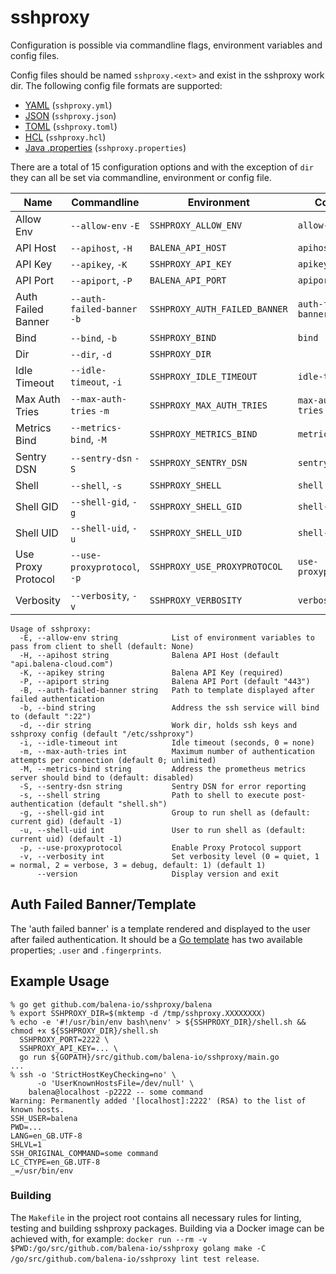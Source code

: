 # sshproxy

Configuration is possible via commandline flags, environment variables
and config files.

Config files should be named `sshproxy.<ext>` and exist in the sshproxy
work dir. The following config file formats are supported:

* [YAML](http://yaml.org) (`sshproxy.yml`)
* [JSON](http://www.json.org) (`sshproxy.json`)
* [TOML](https://github.com/toml-lang/toml) (`sshproxy.toml`)
* [HCL](https://github.com/hashicorp/hcl) (`sshproxy.hcl`)
* [Java .properties](https://en.wikipedia.org/wiki/.properties) (`sshproxy.properties`)

There are a total of 15 configuration options and with the exception of `dir`
they can all be set via commandline, environment or config file.

| Name               | Commandline                 | Environment                   | Config               |
|--------------------|-----------------------------|-------------------------------|----------------------|
| Allow Env          | `--allow-env` `-E`          | `SSHPROXY_ALLOW_ENV`          | `allow-env`          |
| API Host           | `--apihost`, `-H`           | `BALENA_API_HOST`             | `apihost`            |
| API Key            | `--apikey`, `-K`            | `SSHPROXY_API_KEY`            | `apikey`             |
| API Port           | `--apiport`, `-P`           | `BALENA_API_PORT`             | `apiport`            |
| Auth Failed Banner | `--auth-failed-banner` `-b` | `SSHPROXY_AUTH_FAILED_BANNER` | `auth-failed-banner` |
| Bind               | `--bind`, `-b`              | `SSHPROXY_BIND`               | `bind`               |
| Dir                | `--dir`, `-d`               | `SSHPROXY_DIR`                |                      |
| Idle Timeout       | `--idle-timeout`, `-i`      | `SSHPROXY_IDLE_TIMEOUT`       | `idle-timeout`       |
| Max Auth Tries     | `--max-auth-tries` `-m`     | `SSHPROXY_MAX_AUTH_TRIES`     | `max-auth-tries`     |
| Metrics Bind       | `--metrics-bind`, `-M`      | `SSHPROXY_METRICS_BIND`       | `metrics-bind`       |
| Sentry DSN         | `--sentry-dsn` `-S`         | `SSHPROXY_SENTRY_DSN`         | `sentry-dsn`         |
| Shell              | `--shell`, `-s`             | `SSHPROXY_SHELL`              | `shell`              |
| Shell GID          | `--shell-gid`, `-g`         | `SSHPROXY_SHELL_GID`          | `shell-gid`          |
| Shell UID          | `--shell-uid`, `-u`         | `SSHPROXY_SHELL_UID`          | `shell-uid`          |
| Use Proxy Protocol | `--use-proxyprotocol`, `-p` | `SSHPROXY_USE_PROXYPROTOCOL`  | `use-proxyprotocol`  |
| Verbosity          | `--verbosity`, `-v`         | `SSHPROXY_VERBOSITY`          | `verbosity`	 	  |

```
Usage of sshproxy:
  -E, --allow-env string            List of environment variables to pass from client to shell (default: None)
  -H, --apihost string              Balena API Host (default "api.balena-cloud.com")
  -K, --apikey string               Balena API Key (required)
  -P, --apiport string              Balena API Port (default "443")
  -B, --auth-failed-banner string   Path to template displayed after failed authentication
  -b, --bind string                 Address the ssh service will bind to (default ":22")
  -d, --dir string                  Work dir, holds ssh keys and sshproxy config (default "/etc/sshproxy")
  -i, --idle-timeout int            Idle timeout (seconds, 0 = none)
  -m, --max-auth-tries int          Maximum number of authentication attempts per connection (default 0; unlimited)
  -M, --metrics-bind string         Address the prometheus metrics server should bind to (default: disabled)
  -S, --sentry-dsn string           Sentry DSN for error reporting
  -s, --shell string                Path to shell to execute post-authentication (default "shell.sh")
  -g, --shell-gid int               Group to run shell as (default: current gid) (default -1)
  -u, --shell-uid int               User to run shell as (default: current uid) (default -1)
  -p, --use-proxyprotocol           Enable Proxy Protocol support
  -v, --verbosity int               Set verbosity level (0 = quiet, 1 = normal, 2 = verbose, 3 = debug, default: 1) (default 1)
      --version                     Display version and exit
```

## Auth Failed Banner/Template

The 'auth failed banner' is a template rendered and displayed to the user after failed authentication. It should be a
[Go template](https://golang.org/pkg/text/template/) has two available properties; `.user` and `.fingerprints`.

## Example Usage

```
% go get github.com/balena-io/sshproxy/balena
% export SSHPROXY_DIR=$(mktemp -d /tmp/sshproxy.XXXXXXXX)
% echo -e '#!/usr/bin/env bash\nenv' > ${SSHPROXY_DIR}/shell.sh && chmod +x ${SSHPROXY_DIR}/shell.sh
  SSHPROXY_PORT=2222 \
  SSHPROXY_API_KEY=... \
  go run ${GOPATH}/src/github.com/balena-io/sshproxy/main.go
...
% ssh -o 'StrictHostKeyChecking=no' \
      -o 'UserKnownHostsFile=/dev/null' \
    balena@localhost -p2222 -- some command
Warning: Permanently added '[localhost]:2222' (RSA) to the list of known hosts.
SSH_USER=balena
PWD=...
LANG=en_GB.UTF-8
SHLVL=1
SSH_ORIGINAL_COMMAND=some command
LC_CTYPE=en_GB.UTF-8
_=/usr/bin/env
```

### Building

The `Makefile` in the project root contains all necessary rules for linting, testing and building sshproxy packages.
Building via a Docker image can be achieved with, for example:
`docker run --rm -v $PWD:/go/src/github.com/balena-io/sshproxy golang make -C /go/src/github.com/balena-io/sshproxy lint test release`.

